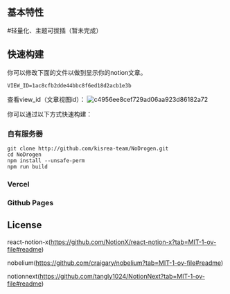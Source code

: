 ## 基本特性
#轻量化、主题可拔插（暂未完成）
## 快速构建
你可以修改下面的文件以做到显示你的notion文章。
```.env.local
VIEW_ID=1ac8cfb2dde44bbc8f6ed18d2acb1e3b
```
查看view_id（文章视图id）：
![c4956ee8cef729ad06aa923d86182a72](https://github.com/kisrea-team/NoDrogen/assets/49295983/e59f9430-bd7d-4205-a8b7-60a4a55d63c3)

你可以通过以下方式快速构建：
### 自有服务器
```shell
git clone http://github.com/kisrea-team/NoDrogen.git
cd NoDrogen
npm install --unsafe-perm
npm run build
```
### Vercel
### Github Pages
## License
react-notion-x(https://github.com/NotionX/react-notion-x?tab=MIT-1-ov-file#readme)

nobelium(https://github.com/craigary/nobelium?tab=MIT-1-ov-file#readme)

notionnext(https://github.com/tangly1024/NotionNext?tab=MIT-1-ov-file#readme)
